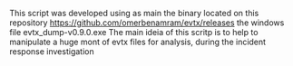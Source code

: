 This script was developed using as main the binary located on this repository https://github.com/omerbenamram/evtx/releases the windows file evtx_dump-v0.9.0.exe
The main ideia of this scritp is to help to manipulate a huge mont of evtx files for analysis, during the incident response investigation
